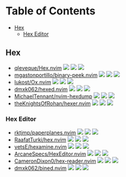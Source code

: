 # Table of Contents

<!-- toc -->

- [Hex](#hex)
  * [Hex Editor](#hex-editor)

<!-- tocstop -->

## Hex

- [qleveque/Hex.nvim](https://github.com/qleveque/Hex.nvim) ![](https://img.shields.io/github/stars/qleveque/Hex.nvim) ![](https://img.shields.io/github/last-commit/qleveque/Hex.nvim) ![](https://img.shields.io/github/commit-activity/y/qleveque/Hex.nvim)
- [mgastonportillo/binary-peek.nvim](https://github.com/mgastonportillo/binary-peek.nvim) ![](https://img.shields.io/github/stars/mgastonportillo/binary-peek.nvim) ![](https://img.shields.io/github/last-commit/mgastonportillo/binary-peek.nvim) ![](https://img.shields.io/github/commit-activity/y/mgastonportillo/binary-peek.nvim)
- [lukost/Ox.nvim](https://github.com/lukost/Ox.nvim) ![](https://img.shields.io/github/stars/lukost/Ox.nvim) ![](https://img.shields.io/github/last-commit/lukost/Ox.nvim) ![](https://img.shields.io/github/commit-activity/y/lukost/Ox.nvim)
- [dmxk062/hexed.nvim](https://github.com/dmxk062/hexed.nvim) ![](https://img.shields.io/github/stars/dmxk062/hexed.nvim) ![](https://img.shields.io/github/last-commit/dmxk062/hexed.nvim) ![](https://img.shields.io/github/commit-activity/y/dmxk062/hexed.nvim)
- [MichaelTennant/nvim-hexdump](https://github.com/MichaelTennant/nvim-hexdump) ![](https://img.shields.io/github/stars/MichaelTennant/nvim-hexdump) ![](https://img.shields.io/github/last-commit/MichaelTennant/nvim-hexdump) ![](https://img.shields.io/github/commit-activity/y/MichaelTennant/nvim-hexdump)
- [theKnightsOfRohan/hexer.nvim](https://github.com/theKnightsOfRohan/hexer.nvim) ![](https://img.shields.io/github/stars/theKnightsOfRohan/hexer.nvim) ![](https://img.shields.io/github/last-commit/theKnightsOfRohan/hexer.nvim) ![](https://img.shields.io/github/commit-activity/y/theKnightsOfRohan/hexer.nvim)

### Hex Editor

- [rktjmp/paperplanes.nvim](https://github.com/rktjmp/paperplanes.nvim) ![](https://img.shields.io/github/stars/rktjmp/paperplanes.nvim) ![](https://img.shields.io/github/last-commit/rktjmp/paperplanes.nvim) ![](https://img.shields.io/github/commit-activity/y/rktjmp/paperplanes.nvim)
- [RaafatTurki/hex.nvim](https://github.com/RaafatTurki/hex.nvim) ![](https://img.shields.io/github/stars/RaafatTurki/hex.nvim) ![](https://img.shields.io/github/last-commit/RaafatTurki/hex.nvim) ![](https://img.shields.io/github/commit-activity/y/RaafatTurki/hex.nvim)
- [vetsE/hexamine.nvim](https://github.com/vetsE/hexamine.nvim) ![](https://img.shields.io/github/stars/vetsE/hexamine.nvim) ![](https://img.shields.io/github/last-commit/vetsE/hexamine.nvim) ![](https://img.shields.io/github/commit-activity/y/vetsE/hexamine.nvim)
- [ArcaneSpecs/HexEditor.nvim](https://github.com/ArcaneSpecs/HexEditor.nvim) ![](https://img.shields.io/github/stars/ArcaneSpecs/HexEditor.nvim) ![](https://img.shields.io/github/last-commit/ArcaneSpecs/HexEditor.nvim) ![](https://img.shields.io/github/commit-activity/y/ArcaneSpecs/HexEditor.nvim)
- [CameronDixon0/hex-reader.nvim](https://github.com/CameronDixon0/hex-reader.nvim) ![](https://img.shields.io/github/stars/CameronDixon0/hex-reader.nvim) ![](https://img.shields.io/github/last-commit/CameronDixon0/hex-reader.nvim) ![](https://img.shields.io/github/commit-activity/y/CameronDixon0/hex-reader.nvim)
- [dmxk062/bined.nvim](https://github.com/dmxk062/bined.nvim) ![](https://img.shields.io/github/stars/dmxk062/bined.nvim) ![](https://img.shields.io/github/last-commit/dmxk062/bined.nvim) ![](https://img.shields.io/github/commit-activity/y/dmxk062/bined.nvim)
